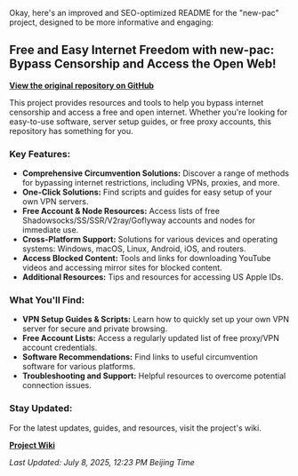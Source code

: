 Okay, here's an improved and SEO-optimized README for the "new-pac" project, designed to be more informative and engaging:

## Free and Easy Internet Freedom with new-pac: Bypass Censorship and Access the Open Web!

**[View the original repository on GitHub](https://github.com/Alvin9999/new-pac)**

This project provides resources and tools to help you bypass internet censorship and access a free and open internet. Whether you're looking for easy-to-use software, server setup guides, or free proxy accounts, this repository has something for you.

### Key Features:

*   **Comprehensive Circumvention Solutions:** Discover a range of methods for bypassing internet restrictions, including VPNs, proxies, and more.
*   **One-Click Solutions:** Find scripts and guides for easy setup of your own VPN servers.
*   **Free Account & Node Resources:** Access lists of free Shadowsocks/SS/SSR/V2ray/Goflyway accounts and nodes for immediate use.
*   **Cross-Platform Support:** Solutions for various devices and operating systems: Windows, macOS, Linux, Android, iOS, and routers.
*   **Access Blocked Content:** Tools and links for downloading YouTube videos and accessing mirror sites for blocked content.
*   **Additional Resources:** Tips and resources for accessing US Apple IDs.

### What You'll Find:

*   **VPN Setup Guides & Scripts:** Learn how to quickly set up your own VPN server for secure and private browsing.
*   **Free Account Lists:** Access a regularly updated list of free proxy/VPN account credentials.
*   **Software Recommendations:** Find links to useful circumvention software for various platforms.
*   **Troubleshooting and Support:** Helpful resources to overcome potential connection issues.

### Stay Updated:

For the latest updates, guides, and resources, visit the project's wiki.

**[Project Wiki](https://github.com/Alvin9999/new-pac/wiki)**

*Last Updated: July 8, 2025, 12:23 PM Beijing Time*